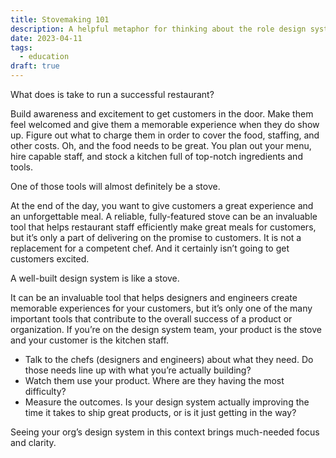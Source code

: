```yaml
---
title: Stovemaking 101
description: A helpful metaphor for thinking about the role design systems play in your organization.
date: 2023-04-11
tags:
  - education
draft: true
---
```


What does is take to run a successful restaurant? 

Build awareness and excitement to get customers in the door. Make them feel welcomed and give them a memorable experience when they do show up. Figure out what to charge them in order to cover the food, staffing, and other costs. Oh, and the food needs to be great. You plan out your menu, hire capable staff, and stock a kitchen full of top-notch ingredients and tools.

One of those tools will almost definitely be a stove.

At the end of the day, you want to give customers a great experience and an unforgettable meal. A reliable, fully-featured stove can be an invaluable tool that helps restaurant staff efficiently make great meals for customers, but it’s only a part of delivering on the promise to customers. It is not a replacement for a competent chef. And it certainly isn’t going to get customers excited. 

A well-built design system is like a stove. 

It can be an invaluable tool that helps designers and engineers create memorable experiences for your customers, but it’s only one of the many important tools that contribute to the overall success of a product or organization. If you’re on the design system team, your product is the stove and your customer is the kitchen staff. 

- Talk to the chefs (designers and engineers) about what they need. Do those needs line up with what you’re actually building?
- Watch them use your product. Where are they having the most difficulty?
- Measure the outcomes. Is your design system actually improving the time it takes to ship great products, or is it just getting in the way?

Seeing your org’s design system in this context brings much-needed focus and clarity.